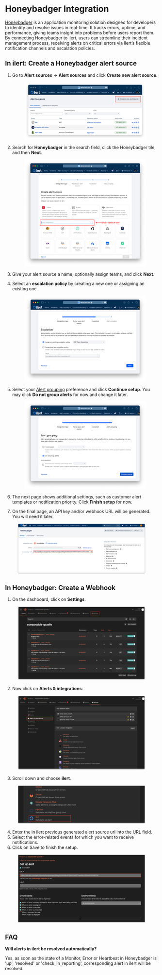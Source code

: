 # Honeybadger Integration

[Honeybadger](https://www.honeybadger.io/) is an application monitoring solution designed for developers to identify and resolve issues in real-time. It tracks errors, uptime, and performance, giving teams insight into problems before users report them. By connecting Honeybadger to ilert, users can streamline their incident management process, receiving alerts on critical errors via ilert’s flexible notification channels and escalation policies.

## In ilert: Create a Honeybadger alert source <a href="#create-alarm-source" id="create-alarm-source"></a>

1.  Go to **Alert sources** -> **Alert sources** and click **Create new alert source**.

    <figure><img src="../.gitbook/assets/Screenshot 2023-08-28 at 10.21.10.png" alt=""><figcaption></figcaption></figure>
2.  Search for **Honeybadger** in the search field, click the Honeybadger tile, and then **Next**.&#x20;

    <figure><img src="../.gitbook/assets/Screenshot 2023-08-28 at 10.24.23.png" alt=""><figcaption></figcaption></figure>
3. Give your alert source a name, optionally assign teams, and click **Next**.
4.  Select an **escalation policy** by creating a new one or assigning an existing one.

    <figure><img src="../.gitbook/assets/Screenshot 2023-08-28 at 11.37.47.png" alt=""><figcaption></figcaption></figure>
5.  Select your [Alert grouping](../alerting/alert-sources.md#alert-grouping) preference and click **Continue setup**. You may click **Do not group alerts** for now and change it later.&#x20;

    <figure><img src="../.gitbook/assets/Screenshot 2023-08-28 at 11.38.24.png" alt=""><figcaption></figcaption></figure>
6. The next page shows additional settings, such as customer alert templates or notification priority. Click **Finish setup** for now.
7. On the final page, an API key and/or webhook URL will be generated. You will need it later.

<figure><img src="../.gitbook/assets/il-1-2 (1).png" alt="" width="563"><figcaption></figcaption></figure>

## In Honeybadger: Create a Webhook

1. On the dashboard, click on **Settings**.

<figure><img src="../.gitbook/assets/1 (1) (1) (1) (1) (1) (1) (2) (1).png" alt=""><figcaption></figcaption></figure>

2. Now click on **Alerts & integrations**.

<figure><img src="../.gitbook/assets/2 (1) (1) (1) (1) (1) (2) (1) (1).png" alt=""><figcaption></figcaption></figure>

3. Scroll down and choose **ilert**.

<figure><img src="../.gitbook/assets/5 (11).png" alt=""><figcaption></figcaption></figure>

4. Enter the in ilert previous generated alert source url into the URL field.
5. Select the error-related events for which you want to receive notifications.
6. Click on Save to finish the setup.

<figure><img src="../.gitbook/assets/6 (12).png" alt=""><figcaption></figcaption></figure>

## FAQ <a href="#faq" id="faq"></a>

**Will alerts in ilert be resolved automatically?**

Yes, as soon as the state of a Monitor, Error or Heartbeat in Honeybadger is 'up', 'resolved' or 'check\_in\_reporting', corresponding  alert in ilert will be resolved.
